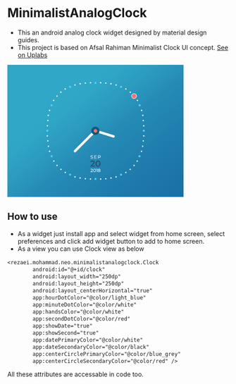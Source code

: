 # MinimalistAnalogClock
* This an android analog clock widget designed by material design guides.
* This project is based on Afsal Rahiman Minimalist Clock UI concept. [See on Uplabs](https://www.uplabs.com/posts/minimalist-clock-ui) 
 <img src="preview.gif" width="400" />
 
## How to use
* As a widget just install app and select widget from home screen, select preferences and click add widget button to add to home screen.
* As a view you can use Clock view as below

```
<rezaei.mohammad.neo.minimalistanalogclock.Clock
        android:id="@+id/clock"
        android:layout_width="250dp"
        android:layout_height="250dp"
        android:layout_centerHorizontal="true"
        app:hourDotColor="@color/light_blue"
        app:minuteDotColor="@color/white"
        app:handsColor="@color/white"
        app:secondDotColor="@color/red"
        app:showDate="true"
        app:showSecond="true"
        app:datePrimaryColor="@color/white"
        app:dateSecondaryColor="@color/black"
        app:centerCirclePrimaryColor="@color/blue_grey"
        app:centerCircleSecondaryColor="@color/red" />
```
All these attributes are accessable in code too.
